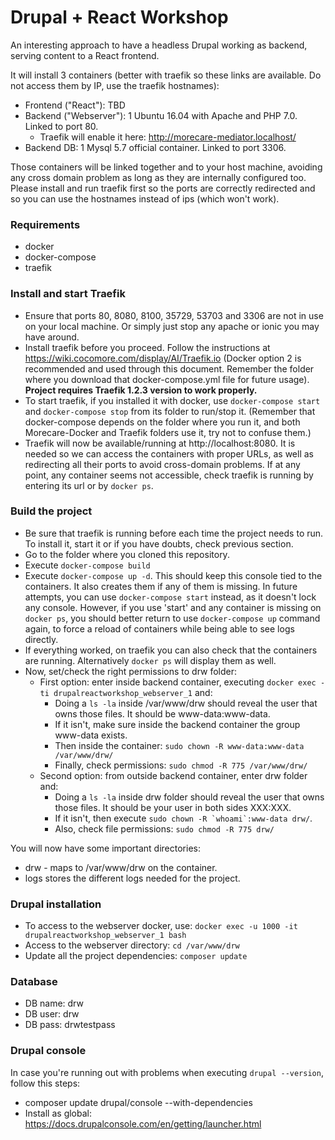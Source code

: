 # Drupal + React Workshop

An interesting approach to have a headless Drupal working as backend, serving content to a React frontend.

It will install 3 containers (better with traefik so these links are available. Do not access them by IP, use the traefik hostnames):

  * Frontend ("React"): TBD
  * Backend ("Webserver"): 1 Ubuntu 16.04 with Apache and PHP 7.0. Linked to port 80.
    * Traefik will enable it here: http://morecare-mediator.localhost/
  * Backend DB: 1 Mysql 5.7 official container. Linked to port 3306.

Those containers will be linked together and to your host machine, avoiding any cross domain problem as long as they are internally configured too. Please install and run traefik first so the ports are correctly redirected and so you can use the hostnames instead of ips (which won't work).

### Requirements

  * docker
  * docker-compose
  * traefik

### Install and start Traefik
   * Ensure that ports 80, 8080, 8100, 35729, 53703 and 3306 are not in use on your local machine. Or simply just stop any apache or ionic you may have around.
   * Install traefik before you proceed. Follow the instructions at https://wiki.cocomore.com/display/AI/Traefik.io (Docker option 2 is recommended and used through this document. Remember the folder where you download that docker-compose.yml file for future usage). **Project requires Traefik 1.2.3 version to work properly.**
   * To start traefik, if you installed it with docker, use `docker-compose start` and `docker-compose stop` from its folder to run/stop it. (Remember that docker-compose depends on the folder where you run it, and both Morecare-Docker and Traefik folders use it, try not to confuse them.)
   * Traefik will now be available/running at http://localhost:8080. It is needed so we can access the containers with proper URLs, as well as redirecting all their ports to avoid cross-domain problems. If at any point, any container seems not accessible, check traefik is running by entering its url or by `docker ps`.

### Build the project
   * Be sure that traefik is running before each time the project needs to run. To install it, start it or if you have doubts, check previous section.
   * Go to the folder where you cloned this repository.
   * Execute `docker-compose build`
   * Execute `docker-compose up -d`. This should keep this console tied to the containers. It also creates them if any of them is missing. In future attempts, you can use `docker-compose start` instead, as it doesn't lock any console. However, if you use 'start' and any container is missing on `docker ps`, you should better return to use `docker-compose up` command again, to force a reload of containers while being able to see logs directly.
   * If everything worked, on traefik you can also check that the containers are running. Alternatively `docker ps` will display them as well.
   * Now, set/check the right permissions to drw folder:
     * First option: enter inside backend container, executing `docker exec -ti drupalreactworkshop_webserver_1` and:
        * Doing a `ls -la` inside /var/www/drw should reveal the user that owns those files. It should be www-data:www-data.
        * If it isn't, make sure inside the backend container the group www-data exists.
        * Then inside the container: `sudo chown -R www-data:www-data /var/www/drw/`
        * Finally, check permissions: `sudo chmod -R 775 /var/www/drw/`
     * Second option: from outside backend container, enter drw folder and:
        * Doing a `ls -la` inside drw folder should reveal the user that owns those files. It should be your user in both sides XXX:XXX.
        * If it isn't, then execute ``sudo chown -R `whoami`:www-data drw/``.
        * Also, check file permissions: `sudo chmod -R 775 drw/`

You will now have some important directories:
   * drw - maps to /var/www/drw on the container.
   * logs stores the different logs needed for the project.

### Drupal installation
   * To access to the webserver docker, use: ``docker exec -u 1000 -it drupalreactworkshop_webserver_1 bash
``
   * Access to the webserver directory: ``cd /var/www/drw``
   * Update all the project dependencies: ``composer update``

### Database
   * DB name: drw
   * DB user: drw
   * DB pass: drwtestpass
   
### Drupal console
   In case you're running out with problems when executing `drupal --version`, follow this steps:
   * composer update drupal/console --with-dependencies
   * Install as global: https://docs.drupalconsole.com/en/getting/launcher.html